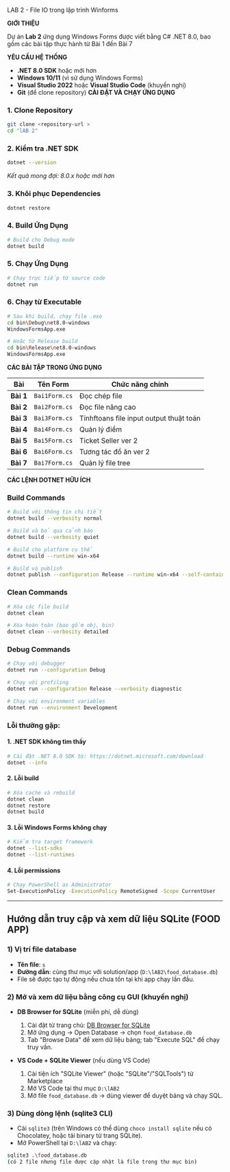 LAB 2 - File IO trong lập trình Winforms

**GIỚI THIỆU**

Dự án **Lab 2** ứng dụng Windows Forms được viết bằng C# .NET 8.0, bao gồm các bài tập thực hành từ Bài 1 đến Bài 7 

**YÊU CẦU HỆ THỐNG**

- **.NET 8.0 SDK** hoặc mới hơn
- **Windows 10/11** (vì sử dụng Windows Forms)
- **Visual Studio 2022** hoặc **Visual Studio Code** (khuyến nghị)
- **Git** (để clone repository)
 **CÀI ĐẶT VÀ CHẠY ỨNG DỤNG**

### **1. Clone Repository**
```bash
git clone <repository-url >
cd "lAB 2"
```

### **2. Kiểm tra .NET SDK**
```bash
dotnet --version
```
*Kết quả mong đợi: 8.0.x hoặc mới hơn*

### **3. Khôi phục Dependencies**
```bash
dotnet restore
```

### **4. Build Ứng Dụng**
```bash
# Build cho Debug mode
dotnet build
```

### **5. Chạy Ứng Dụng**
```bash
# Chạy trực tiếp từ source code
dotnet run
```

### **6. Chạy từ Executable**
```bash
# Sau khi build, chạy file .exe
cd bin\Debug\net8.0-windows
WindowsFormsApp.exe

# Hoặc từ Release build
cd bin\Release\net8.0-windows
WindowsFormsApp.exe
```
 **CÁC BÀI TẬP TRONG ỨNG DỤNG**

| Bài | Tên Form | Chức năng chính |
|-----|----------|-----------------|
| **Bài 1** | `Bai1Form.cs` | Đọc chép file |
| **Bài 2** | `Bai2Form.cs` | Đọc file nâng cao |
| **Bài 3** | `Bai3Form.cs` | Tínhftoans file input output thuật toán |
| **Bài 4** | `Bai4Form.cs` | Quản lý điểm |
| **Bài 5** | `Bai5Form.cs` | Ticket Seller ver 2|
| **Bài 6** | `Bai6Form.cs` | Tương tác đồ ăn ver 2  |
| **Bài 7** | `Bai7Form.cs` | Quản lý file tree |

 **CÁC LỆNH DOTNET HỮU ÍCH**

### **Build Commands**
```bash
# Build với thông tin chi tiết
dotnet build --verbosity normal

# Build và bỏ qua cảnh báo
dotnet build --verbosity quiet

# Build cho platform cụ thể
dotnet build --runtime win-x64

# Build và publish
dotnet publish --configuration Release --runtime win-x64 --self-contained true
```

### **Clean Commands**
```bash
# Xóa các file build
dotnet clean

# Xóa hoàn toàn (bao gồm obj, bin)
dotnet clean --verbosity detailed
```

### **Debug Commands**
```bash
# Chạy với debugger
dotnet run --configuration Debug

# Chạy với profiling
dotnet run --configuration Release --verbosity diagnostic

# Chạy với environment variables
dotnet run --environment Development
```

### **Lỗi thường gặp:**

#### **1. .NET SDK không tìm thấy**
```bash
# Cài đặt .NET 8.0 SDK từ: https://dotnet.microsoft.com/download
dotnet --info
```

#### **2. Lỗi build**
```bash
# Xóa cache và rebuild
dotnet clean
dotnet restore
dotnet build
```

#### **3. Lỗi Windows Forms không chạy**
```bash
# Kiểm tra target framework
dotnet --list-sdks
dotnet --list-runtimes
```

#### **4. Lỗi permissions**
```bash
# Chạy PowerShell as Administrator
Set-ExecutionPolicy -ExecutionPolicy RemoteSigned -Scope CurrentUser
```


_________________________________________________
## Hướng dẫn truy cập và xem dữ liệu SQLite (FOOD APP)

### 1) Vị trí file database
- **Tên file**: `s`
- **Đường dẫn**: cùng thư mục với solution/app (`D:\lAB2\food_database.db`)
- File sẽ được tạo tự động nếu chưa tồn tại khi app chạy lần đầu.

### 2) Mở và xem dữ liệu bằng công cụ GUI (khuyến nghị)
- **DB Browser for SQLite** (miễn phí, dễ dùng)
  1. Cài đặt từ trang chủ: [DB Browser for SQLite](https://sqlitebrowser.org/)
  2. Mở ứng dụng → Open Database → chọn `food_database.db`
  3. Tab "Browse Data" để xem dữ liệu bảng; tab "Execute SQL" để chạy truy vấn.

- **VS Code + SQLite Viewer** (nếu dùng VS Code)
  1. Cài tiện ích "SQLite Viewer" (hoặc "SQLite"/"SQLTools") từ Marketplace
  2. Mở VS Code tại thư mục `D:\lAB2`
  3. Mở file `food_database.db` → dùng viewer để duyệt bảng và chạy SQL.

### 3) Dùng dòng lệnh (sqlite3 CLI)
- Cài `sqlite3` (trên Windows có thể dùng `choco install sqlite` nếu có Chocolatey, hoặc tải binary từ trang SQLite).
- Mở PowerShell tại `D:\lAB2` và chạy:

```bash
sqlite3 .\food_database.db
(có 2 file nhưng file được cập nhật là file trong thư mục bin)
```

